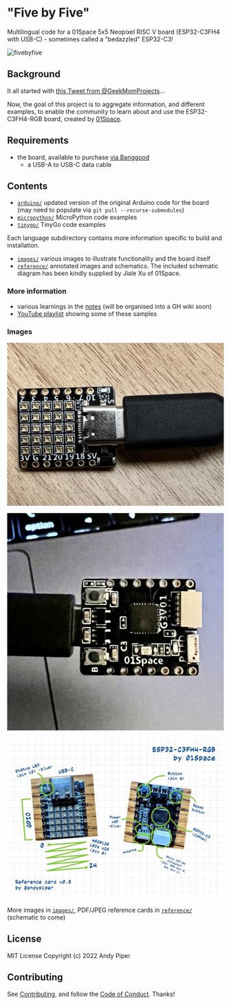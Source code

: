 # "Five by Five"

Multilingual code for a 01Space 5x5 Neopixel RISC V board (ESP32-C3FH4 with USB-C) - sometimes called a "bedazzled" ESP32-C3!

![fivebyfive](https://socialify.git.ci/andypiper/fivebyfive/image?description=1&font=KoHo&forks=1&issues=1&logo=https%3A%2F%2Fgithub.com%2Fandypiper%2Ffivebyfive%2Fblob%2Fmain%2Fimages%2Ficon.png%3Fraw%3Dtrue&name=1&owner=1&pattern=Circuit%20Board&stargazers=1&theme=Dark)

## Background

It all started with [this Tweet from @GeekMomProjects](https://twitter.com/GeekMomProjects/status/1479210241807900676)...

Now, the goal of this project is to aggregate information, and different examples, to enable the community to learn about and use the ESP32-C3FH4-RGB board, created by [01Space](https://github.com/01Space).

## Requirements

- the board, available to purchase [via Banggood](https://banggood.com/ESP32-C3-Development-Board-RISC-V-WiFi-Bluetooth-IoT-Development-Board-Compatible-with-Python-p-1914005.html)
  - a USB-A to USB-C data cable

## Contents

- [`arduino/`](./arduino) updated version of the original Arduino code for the board (may need to populate via `git pull --recurse-submodules`)
- [`micropython/`](./micropython) MicroPython code examples
- [`tinygo/`](./tinygo) TinyGo code examples

Each language subdirectory contains more information specific to build and installation.

- [`images/`](./images) various images to illustrate functionality and the board itself
- [`reference/`](./reference) annotated images and schematics. The included schematic diagram has been kindly supplied by Jiale Xu of 01Space.

### More information

- various learnings in the [notes](notes.md) (will be organised into a GH wiki soon)
- [YouTube playlist](https://www.youtube.com/watch?v=SQO4Dn0vE3k&list=PLBlxSZoETPB-GN-FPKTdkK5IxIUz5LEIO) showing some of these samples

### Images

![01Space board](images/board-neopixels.jpeg)

![01Space board reverse](images/board-chips.jpeg)

![Annotated board](/reference/ESP32-C3FH4-RGB-reference.jpeg)

More images in [`images/`](images/), PDF/JPEG reference cards in [`reference/`](reference/) (schematic to come)

## License

MIT License Copyright (c) 2022 Andy Piper

## Contributing

See [Contributing](./CONTRIBUTING.md), and follow the [Code of Conduct](.github/CODE_OF_CONDUCT.md). Thanks!
